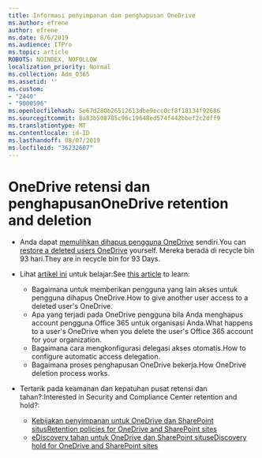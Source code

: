 ```yaml
---
title: Informasi penyimpanan dan penghapusan OneDrive
ms.author: efrene
author: efrene
ms.date: 8/6/2019
ms.audience: ITPro
ms.topic: article
ROBOTS: NOINDEX, NOFOLLOW
localization_priority: Normal
ms.collection: Adm_O365
ms.assetid: ''
ms.custom:
- "2440"
- "9000596"
ms.openlocfilehash: 5e67d280b26512613dbe9ecc0cf8f18134f92686
ms.sourcegitcommit: 8a83b508785c96c19648ed574f442bbef2c2dff9
ms.translationtype: MT
ms.contentlocale: id-ID
ms.lasthandoff: 08/07/2019
ms.locfileid: "36232607"
---
```

# <a name="onedrive-retention-and-deletion"></a><span data-ttu-id="0340b-102">OneDrive retensi dan penghapusan</span><span class="sxs-lookup"><span data-stu-id="0340b-102">OneDrive retention and deletion</span></span>

- <span data-ttu-id="0340b-103">Anda dapat [memulihkan dihapus pengguna OneDrive](https://docs.microsoft.com/onedrive/restore-deleted-onedrive) sendiri.</span><span class="sxs-lookup"><span data-stu-id="0340b-103">You can [restore a deleted users OneDrive](https://docs.microsoft.com/onedrive/restore-deleted-onedrive) yourself.</span></span> <span data-ttu-id="0340b-104">Mereka berada di recycle bin 93 hari.</span><span class="sxs-lookup"><span data-stu-id="0340b-104">They are in recycle bin for 93 Days.</span></span> 

- <span data-ttu-id="0340b-105">Lihat [artikel ini](https://docs.microsoft.com/onedrive/restore-deleted-onedrive) untuk belajar:</span><span class="sxs-lookup"><span data-stu-id="0340b-105">See [this article](https://docs.microsoft.com/onedrive/restore-deleted-onedrive) to learn:</span></span>
    - <span data-ttu-id="0340b-106">Bagaimana untuk memberikan pengguna yang lain akses untuk pengguna dihapus OneDrive.</span><span class="sxs-lookup"><span data-stu-id="0340b-106">How to give another user access to a deleted user's OneDrive.</span></span>
    - <span data-ttu-id="0340b-107">Apa yang terjadi pada OneDrive pengguna bila Anda menghapus account pengguna Office 365 untuk organisasi Anda.</span><span class="sxs-lookup"><span data-stu-id="0340b-107">What happens to a user's OneDrive when you delete the user's Office 365 account for your organization.</span></span>
    - <span data-ttu-id="0340b-108">Bagaimana cara mengkonfigurasi delegasi akses otomatis.</span><span class="sxs-lookup"><span data-stu-id="0340b-108">How to configure automatic access delegation.</span></span>
    - <span data-ttu-id="0340b-109">Bagaimana proses penghapusan OneDrive bekerja.</span><span class="sxs-lookup"><span data-stu-id="0340b-109">How OneDrive deletion process works.</span></span>

- <span data-ttu-id="0340b-110">Tertarik pada keamanan dan kepatuhan pusat retensi dan tahan?:</span><span class="sxs-lookup"><span data-stu-id="0340b-110">Interested in Security and Compliance Center retention and hold?:</span></span>
    - [<span data-ttu-id="0340b-111">Kebijakan penyimpanan untuk OneDrive dan SharePoint situs</span><span class="sxs-lookup"><span data-stu-id="0340b-111">Retention policies for OneDrive and SharePoint sites</span></span>](https://docs.microsoft.com/office365/securitycompliance/retention-policies?redirectSourcePath=%252farticle%252f5e377752-700d-4870-9b6d-12bfc12d2423#content-in-onedrive-accounts-and-sharepoint-sites)
    - [<span data-ttu-id="0340b-112">eDiscovery tahan untuk OneDrive dan SharePoint situs</span><span class="sxs-lookup"><span data-stu-id="0340b-112">eDiscovery hold for OneDrive and SharePoint sites</span></span>](https://docs.microsoft.com/office365/securitycompliance/ediscovery-cases#step-4-place-content-locations-on-hold)



